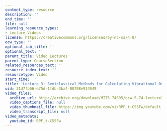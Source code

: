 ```yaml
---
content_type: resource
description: ''
end_time: ''
file: null
learning_resource_types:
- Lecture Videos
license: https://creativecommons.org/licenses/by-nc-sa/4.0/
ocw_type: ''
optional_tab_title: ''
optional_text: ''
parent_title: Video Lectures
parent_type: CourseSection
related_resources_text: ''
resource_index_text: ''
resourcetype: Video
start_time: ''
title: 'Lecture 3: Semiclassical Methods for Calculating Vibrational Overlap Integrals'
uid: 31d7fb66-e75d-1fdb-3ba4-00708e914049
video_files:
  archive_url: http://archive.org/download/MIT5.74S05/ocw-5.74-lecture3-220k.mp4
  video_captions_file: null
  video_thumbnail_file: https://img.youtube.com/vi/RPF_t-C55Fw/default.jpg
  video_transcript_file: null
video_metadata:
  youtube_id: RPF_t-C55Fw
---
```

